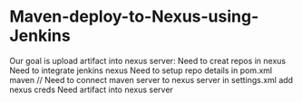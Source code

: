 # Maven-deploy-to-Nexus-using-Jenkins
  Our goal is upload artifact into nexus server:
        Need to creat repos in nexus
        Need to integrate jenkins nexus
        Need to setup repo details in pom.xml maven
       // Need to connect maven server to nexus server in settings.xml add nexus creds
        Need artifact into nexus server
